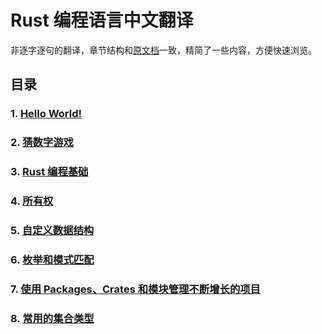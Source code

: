 # Rust 编程语言中文翻译

非逐字逐句的翻译，章节结构和[原文档](https://doc.rust-lang.org/stable/book/)一致，精简了一些内容，方便快速浏览。

## 目录

### 1. [Hello World!](./hello-world.md)

### 2. [猜数字游戏](./%E7%8C%9C%E6%95%B0%E5%AD%97%E6%B8%B8%E6%88%8F.md)

### 3. [Rust 编程基础](./Rust-%E7%BC%96%E7%A8%8B%E5%9F%BA%E7%A1%80.md)

### 4. [所有权](./%E6%89%80%E6%9C%89%E6%9D%83.md)

### 5. [自定义数据结构](./%E8%87%AA%E5%AE%9A%E4%B9%89%E6%95%B0%E6%8D%AE%E7%BB%93%E6%9E%84.md)

### 6. [枚举和模式匹配](./%E6%9E%9A%E4%B8%BE%E5%92%8C%E6%A8%A1%E5%BC%8F%E5%8C%B9%E9%85%8D.md)

### 7. [使用 Packages、Crates 和模块管理不断增长的项目](./%E4%BD%BF%E7%94%A8%20Packages%E3%80%81Crates%20%E5%92%8C%E6%A8%A1%E5%9D%97%E7%AE%A1%E7%90%86%E4%B8%8D%E6%96%AD%E5%A2%9E%E9%95%BF%E7%9A%84%E9%A1%B9%E7%9B%AE.md)

### 8. [常用的集合类型](./%E5%B8%B8%E7%94%A8%E7%9A%84%E9%9B%86%E5%90%88%E7%B1%BB%E5%9E%8B.md)
